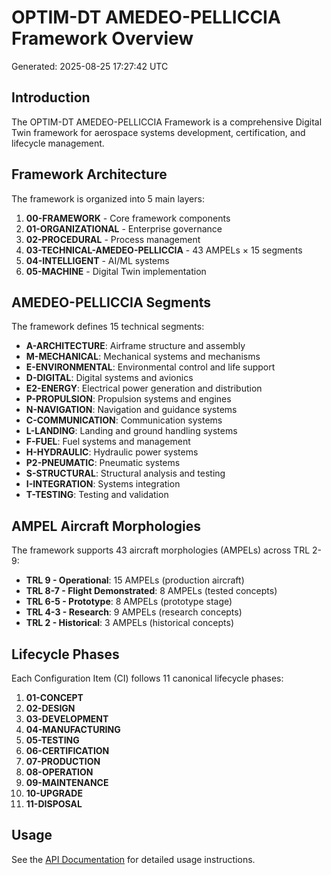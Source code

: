 # OPTIM-DT AMEDEO-PELLICCIA Framework Overview

Generated: 2025-08-25 17:27:42 UTC

## Introduction

The OPTIM-DT AMEDEO-PELLICCIA Framework is a comprehensive Digital Twin framework for aerospace systems development, certification, and lifecycle management.

## Framework Architecture

The framework is organized into 5 main layers:

1. **00-FRAMEWORK** - Core framework components
2. **01-ORGANIZATIONAL** - Enterprise governance
3. **02-PROCEDURAL** - Process management
4. **03-TECHNICAL-AMEDEO-PELLICCIA** - 43 AMPELs × 15 segments
5. **04-INTELLIGENT** - AI/ML systems
6. **05-MACHINE** - Digital Twin implementation

## AMEDEO-PELLICCIA Segments

The framework defines 15 technical segments:

- **A-ARCHITECTURE**: Airframe structure and assembly
- **M-MECHANICAL**: Mechanical systems and mechanisms
- **E-ENVIRONMENTAL**: Environmental control and life support
- **D-DIGITAL**: Digital systems and avionics
- **E2-ENERGY**: Electrical power generation and distribution
- **P-PROPULSION**: Propulsion systems and engines
- **N-NAVIGATION**: Navigation and guidance systems
- **C-COMMUNICATION**: Communication systems
- **L-LANDING**: Landing and ground handling systems
- **F-FUEL**: Fuel systems and management
- **H-HYDRAULIC**: Hydraulic power systems
- **P2-PNEUMATIC**: Pneumatic systems
- **S-STRUCTURAL**: Structural analysis and testing
- **I-INTEGRATION**: Systems integration
- **T-TESTING**: Testing and validation

## AMPEL Aircraft Morphologies

The framework supports 43 aircraft morphologies (AMPELs) across TRL 2-9:

- **TRL 9 - Operational**: 15 AMPELs (production aircraft)
- **TRL 8-7 - Flight Demonstrated**: 8 AMPELs (tested concepts)
- **TRL 6-5 - Prototype**: 8 AMPELs (prototype stage)
- **TRL 4-3 - Research**: 9 AMPELs (research concepts)
- **TRL 2 - Historical**: 3 AMPELs (historical concepts)

## Lifecycle Phases

Each Configuration Item (CI) follows 11 canonical lifecycle phases:

 1. **01-CONCEPT**
 2. **02-DESIGN**
 3. **03-DEVELOPMENT**
 4. **04-MANUFACTURING**
 5. **05-TESTING**
 6. **06-CERTIFICATION**
 7. **07-PRODUCTION**
 8. **08-OPERATION**
 9. **09-MAINTENANCE**
10. **10-UPGRADE**
11. **11-DISPOSAL**

## Usage

See the [API Documentation](api/README.md) for detailed usage instructions.

